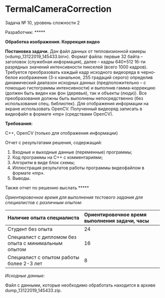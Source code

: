 # TermalCameraCorrection

Задача № 10, уровень сложности 2

Разработчик: *****

**Обработка изображения. Коррекция видео**

**Постановка задачи.** Дан файл данных от тепловизионной камеры («dump\_13122019\_145433.bin»). Формат файла: первые 32 байта – заголовок (служебная информация), далее – кадры 640\*512 16-ти разрядных значений интенсивности пикселей (всего 1000 кадров). Требуется преобразовать каждый кадр исходного видеоряда в черно-белое изображение (3-х канальное, 255 градаций серого) определив динамический диапазон исходных данных (предположительно – с помощью гистограммы интенсивности) и выполнив гамма-коррекцию (должен быть виден как фон (деревья), так и объекты (люди)). Все преобразования должны быть выполнены непосредственно (без использования спец. библиотек). Для отображения информации на экране использовать OpenCV.  Полученный видеоряд записать в видеофайл в формате «mp» (средствами OpenCV). 

**Требования:** 

С++, OpenCV (только для отображения информации)

Отчет с результатами решения, содержащий: 

1. Входные и выходные данные (переменные) программы;
1. Код программы на С++ с комментариями;
1. Алгоритм в виде блок схемы; 
1. Иллюстрация результатов работы программы видеофайлом в формате «mp».
1. Выводы. 

Также отчет по решению выслать *****

*Ориентировочное время для выполнения тестового задания для специалистов с различным опытом:*

|Наличие опыта специалиста|Ориентировочное время выполнения задачи, часы|
| :- | :- |
|Студент без опыта|24|
|Специалист с дипломом без опыта с минимальным опытом|16|
|Специалист с опытом работы более 2-3 лет|8|

*Исходные данные:*

Файл с данными, которые необходимо обработать находится в архиве dump\_13122019\_145433.zip.
